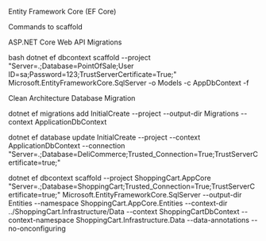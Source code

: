 Entity Framework Core (EF Core)

Commands to scaffold

ASP.NET Core Web API Migrations

bash
dotnet ef dbcontext scaffold --project <ProjectName> "Server=.;Database=PointOfSale;User ID=sa;Password=123;TrustServerCertificate=True;" Microsoft.EntityFrameworkCore.SqlServer -o Models -c AppDbContext -f

Clean Architecture Database Migration

dotnet ef migrations add InitialCreate --project <ProjectName> --output-dir Migrations --context ApplicationDbContext 

dotnet ef database update InitialCreate --project <ProjectName> --context ApplicationDbContext --connection "Server=.;Database=DeliCommerce;Trusted_Connection=True;TrustServerCertificate=true;" 

dotnet ef dbcontext scaffold --project ShoppingCart.AppCore "Server=.;Database=ShoppingCart;Trusted_Connection=True;TrustServerCertificate=true;" Microsoft.EntityFrameworkCore.SqlServer --output-dir Entities --namespace ShoppingCart.AppCore.Entities --context-dir ../ShoppingCart.Infrastructure/Data --context ShoppingCartDbContext --context-namespace ShoppingCart.Infrastructure.Data --data-annotations --no-onconfiguring
